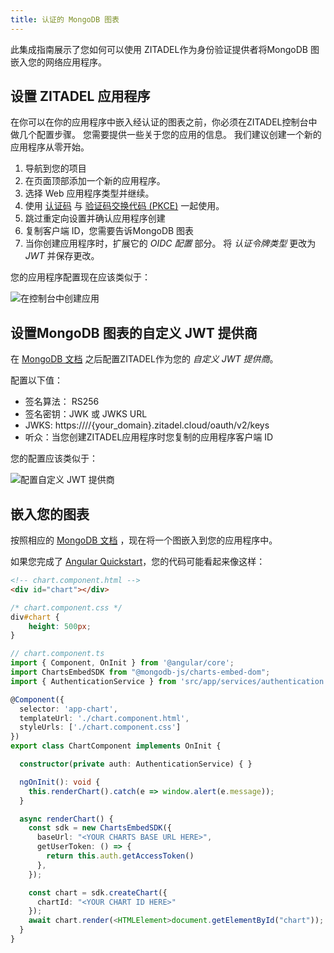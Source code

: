 ```yaml
---
title: 认证的 MongoDB 图表
---
```


此集成指南展示了您如何可以使用 ZITADEL作为身份验证提供者将MongoDB 图嵌入您的网络应用程序。

## 设置 ZITADEL 应用程序

在你可以在你的应用程序中嵌入经认证的图表之前，你必须在ZITADEL控制台中做几个配置步骤。 您需要提供一些关于您的应用的信息。 我们建议创建一个新的应用程序从零开始。

1. 导航到您的项目
2. 在页面顶部添加一个新的应用程序。
3. 选择 Web 应用程序类型并继续。
4. 使用 [认证码](../../apis/openidoauth/grant-types#authorization-code) 与 [验证码交换代码 (PKCE)](../../apis/openidoauth/grant-types#proof-key-for-code-exchange) 一起使用。
5. 跳过重定向设置并确认应用程序创建
6. 复制客户端 ID，您需要告诉MongoDB 图表
7. 当你创建应用程序时，扩展它的 _OIDC 配置_ 部分。 将 _认证令牌类型_ 更改为 _JWT_ 并保存更改。

您的应用程序配置现在应该类似于：

![在控制台中创建应用](/img/integrations/mongodb-charts-app-create-light.png)

## 设置MongoDB 图表的自定义 JWT 提供商

在 [MongoDB 文档](https://docs.mongodb.com/charts/configure-auth-providers/) 之后配置ZITADEL作为您的 _自定义 JWT 提供商_。

配置以下值：
- 签名算法： RS256
- 签名密钥：JWK 或 JWKS URL
- JWKS: https:////{your_domain}.zitadel.cloud/oauth/v2/keys
- 听众：当您创建ZITADEL应用程序时您复制的应用程序客户端 ID

您的配置应该类似于：

![配置自定义 JWT 提供商](/img/integrations/mongodb-charts-auth-provider-light.png)

## 嵌入您的图表

按照相应的 [MongoDB 文档](https://docs.mongodb.com/charts/saas/embed-chart-jwt-auth/) ，现在将一个图嵌入到您的应用程序中。

如果您完成了 [Angular Quickstart](../../examples/login/angular.md)，您的代码可能看起来像这样：

```html
<!-- chart.component.html -->
<div id="chart"></div>
```

```css
/* chart.component.css */
div#chart {
    height: 500px;    
}
```

```ts
// chart.component.ts
import { Component, OnInit } from '@angular/core';
import ChartsEmbedSDK from "@mongodb-js/charts-embed-dom";
import { AuthenticationService } from 'src/app/services/authentication.service';

@Component({
  selector: 'app-chart',
  templateUrl: './chart.component.html',
  styleUrls: ['./chart.component.css']
})
export class ChartComponent implements OnInit {

  constructor(private auth: AuthenticationService) { }

  ngOnInit(): void {
    this.renderChart().catch(e => window.alert(e.message));    
  }

  async renderChart() {
    const sdk = new ChartsEmbedSDK({
      baseUrl: "<YOUR CHARTS BASE URL HERE>",
      getUserToken: () => {
        return this.auth.getAccessToken()
      },
    });

    const chart = sdk.createChart({
      chartId: "<YOUR CHART ID HERE>"
    });
    await chart.render(<HTMLElement>document.getElementById("chart"));
  }  
}
```
